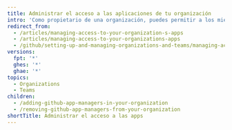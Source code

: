 ```yaml
---
title: Administrar el acceso a las aplicaciones de tu organización
intro: 'Como propietario de una organización, puedes permitir a los miembros individuales de la misma que administren las {% data variables.product.prodname_github_apps %} en tu organización.'
redirect_from:
  - /articles/managing-access-to-your-organization-s-apps
  - /articles/managing-access-to-your-organizations-apps
  - /github/setting-up-and-managing-organizations-and-teams/managing-access-to-your-organizations-apps
versions:
  fpt: '*'
  ghes: '*'
  ghae: '*'
topics:
  - Organizations
  - Teams
children:
  - /adding-github-app-managers-in-your-organization
  - /removing-github-app-managers-from-your-organization
shortTitle: Administrar el acceso a las apps
---
```


